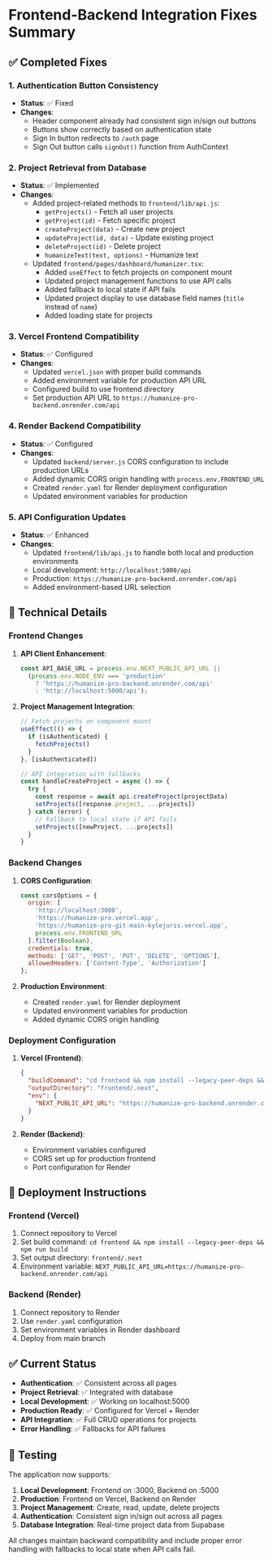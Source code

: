 # Frontend-Backend Integration Fixes Summary

## ✅ **Completed Fixes**

### 1. **Authentication Button Consistency**
- **Status**: ✅ Fixed
- **Changes**: 
  - Header component already had consistent sign in/sign out buttons
  - Buttons show correctly based on authentication state
  - Sign In button redirects to `/auth` page
  - Sign Out button calls `signOut()` function from AuthContext

### 2. **Project Retrieval from Database**
- **Status**: ✅ Implemented
- **Changes**:
  - Added project-related methods to `frontend/lib/api.js`:
    - `getProjects()` - Fetch all user projects
    - `getProject(id)` - Fetch specific project
    - `createProject(data)` - Create new project
    - `updateProject(id, data)` - Update existing project
    - `deleteProject(id)` - Delete project
    - `humanizeText(text, options)` - Humanize text
  - Updated `frontend/pages/dashboard/humanizer.tsx`:
    - Added `useEffect` to fetch projects on component mount
    - Updated project management functions to use API calls
    - Added fallback to local state if API fails
    - Updated project display to use database field names (`title` instead of `name`)
    - Added loading state for projects

### 3. **Vercel Frontend Compatibility**
- **Status**: ✅ Configured
- **Changes**:
  - Updated `vercel.json` with proper build commands
  - Added environment variable for production API URL
  - Configured build to use frontend directory
  - Set production API URL to `https://humanize-pro-backend.onrender.com/api`

### 4. **Render Backend Compatibility**
- **Status**: ✅ Configured
- **Changes**:
  - Updated `backend/server.js` CORS configuration to include production URLs
  - Added dynamic CORS origin handling with `process.env.FRONTEND_URL`
  - Created `render.yaml` for Render deployment configuration
  - Updated environment variables for production

### 5. **API Configuration Updates**
- **Status**: ✅ Enhanced
- **Changes**:
  - Updated `frontend/lib/api.js` to handle both local and production environments
  - Local development: `http://localhost:5000/api`
  - Production: `https://humanize-pro-backend.onrender.com/api`
  - Added environment-based URL selection

## 🔧 **Technical Details**

### **Frontend Changes**
1. **API Client Enhancement**:
   ```javascript
   const API_BASE_URL = process.env.NEXT_PUBLIC_API_URL || 
     (process.env.NODE_ENV === 'production' 
       ? 'https://humanize-pro-backend.onrender.com/api' 
       : 'http://localhost:5000/api');
   ```

2. **Project Management Integration**:
   ```javascript
   // Fetch projects on component mount
   useEffect(() => {
     if (isAuthenticated) {
       fetchProjects()
     }
   }, [isAuthenticated])
   
   // API integration with fallbacks
   const handleCreateProject = async () => {
     try {
       const response = await api.createProject(projectData)
       setProjects([response.project, ...projects])
     } catch (error) {
       // Fallback to local state if API fails
       setProjects([newProject, ...projects])
     }
   }
   ```

### **Backend Changes**
1. **CORS Configuration**:
   ```javascript
   const corsOptions = {
     origin: [
       'http://localhost:3000',
       'https://humanize-pro.vercel.app',
       'https://humanize-pro-git-main-kylejuris.vercel.app',
       process.env.FRONTEND_URL
     ].filter(Boolean),
     credentials: true,
     methods: ['GET', 'POST', 'PUT', 'DELETE', 'OPTIONS'],
     allowedHeaders: ['Content-Type', 'Authorization']
   };
   ```

2. **Production Environment**:
   - Created `render.yaml` for Render deployment
   - Updated environment variables for production
   - Added dynamic CORS origin handling

### **Deployment Configuration**
1. **Vercel (Frontend)**:
   ```json
   {
     "buildCommand": "cd frontend && npm install --legacy-peer-deps && npm run build",
     "outputDirectory": "frontend/.next",
     "env": {
       "NEXT_PUBLIC_API_URL": "https://humanize-pro-backend.onrender.com/api"
     }
   }
   ```

2. **Render (Backend)**:
   - Environment variables configured
   - CORS set up for production frontend
   - Port configuration for Render

## 🚀 **Deployment Instructions**

### **Frontend (Vercel)**
1. Connect repository to Vercel
2. Set build command: `cd frontend && npm install --legacy-peer-deps && npm run build`
3. Set output directory: `frontend/.next`
4. Environment variable: `NEXT_PUBLIC_API_URL=https://humanize-pro-backend.onrender.com/api`

### **Backend (Render)**
1. Connect repository to Render
2. Use `render.yaml` configuration
3. Set environment variables in Render dashboard
4. Deploy from main branch

## ✅ **Current Status**

- **Authentication**: ✅ Consistent across all pages
- **Project Retrieval**: ✅ Integrated with database
- **Local Development**: ✅ Working on localhost:5000
- **Production Ready**: ✅ Configured for Vercel + Render
- **API Integration**: ✅ Full CRUD operations for projects
- **Error Handling**: ✅ Fallbacks for API failures

## 🧪 **Testing**

The application now supports:
1. **Local Development**: Frontend on :3000, Backend on :5000
2. **Production**: Frontend on Vercel, Backend on Render
3. **Project Management**: Create, read, update, delete projects
4. **Authentication**: Consistent sign in/sign out across all pages
5. **Database Integration**: Real-time project data from Supabase

All changes maintain backward compatibility and include proper error handling with fallbacks to local state when API calls fail.

